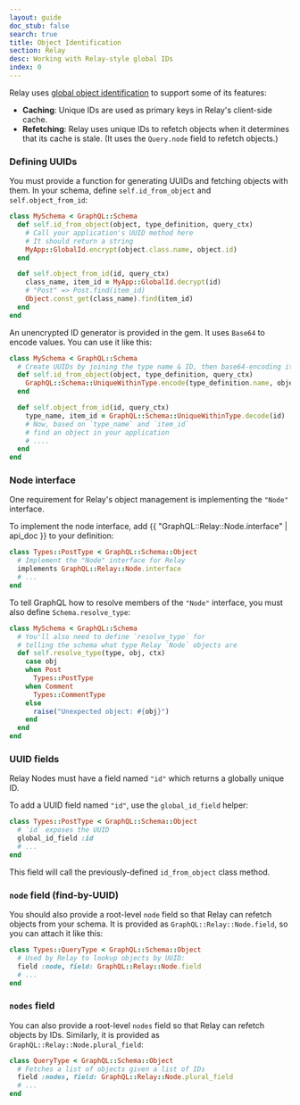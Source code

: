 ```yaml
---
layout: guide
doc_stub: false
search: true
title: Object Identification
section: Relay
desc: Working with Relay-style global IDs
index: 0
---
```


Relay uses [global object identification](https://facebook.github.io/relay/graphql/objectidentification.htm) to support some of its features:

- __Caching__: Unique IDs are used as primary keys in Relay's client-side cache.
- __Refetching__: Relay uses unique IDs to refetch objects when it determines that its cache is stale. (It uses the `Query.node` field to refetch objects.)

### Defining UUIDs

You must provide a function for generating UUIDs and fetching objects with them. In your schema, define `self.id_from_object` and `self.object_from_id`:

```ruby
class MySchema < GraphQL::Schema
  def self.id_from_object(object, type_definition, query_ctx)
    # Call your application's UUID method here
    # It should return a string
    MyApp::GlobalId.encrypt(object.class.name, object.id)
  end

  def self.object_from_id(id, query_ctx)
    class_name, item_id = MyApp::GlobalId.decrypt(id)
    # "Post" => Post.find(item_id)
    Object.const_get(class_name).find(item_id)
  end
end
```

An unencrypted ID generator is provided in the gem. It uses `Base64` to encode values. You can use it like this:

```ruby
class MySchema < GraphQL::Schema
  # Create UUIDs by joining the type name & ID, then base64-encoding it
  def self.id_from_object(object, type_definition, query_ctx)
    GraphQL::Schema::UniqueWithinType.encode(type_definition.name, object.id)
  end

  def self.object_from_id(id, query_ctx)
    type_name, item_id = GraphQL::Schema::UniqueWithinType.decode(id)
    # Now, based on `type_name` and `item_id`
    # find an object in your application
    # ....
  end
end
```

### Node interface

One requirement for Relay's object management is implementing the `"Node"` interface.

To implement the node interface, add {{ "GraphQL::Relay::Node.interface" | api_doc }} to your definition:

```ruby
class Types::PostType < GraphQL::Schema::Object
  # Implement the "Node" interface for Relay
  implements GraphQL::Relay::Node.interface
  # ...
end
```

To tell GraphQL how to resolve members of the `"Node"` interface, you must also define `Schema.resolve_type`:

```ruby
class MySchema < GraphQL::Schema
  # You'll also need to define `resolve_type` for
  # telling the schema what type Relay `Node` objects are
  def self.resolve_type(type, obj, ctx)
    case obj
    when Post
      Types::PostType
    when Comment
      Types::CommentType
    else
      raise("Unexpected object: #{obj}")
    end
  end
end
```

### UUID fields

Relay Nodes must have a field named `"id"` which returns a globally unique ID.

To add a UUID field named `"id"`, use the `global_id_field` helper:

```ruby
class Types::PostType < GraphQL::Schema::Object
  # `id` exposes the UUID
  global_id_field :id
  # ...
end
```

This field will call the previously-defined `id_from_object` class method.

### `node` field (find-by-UUID)

You should also provide a root-level `node` field so that Relay can refetch objects from your schema. It is provided as `GraphQL::Relay::Node.field`, so you can attach it like this:

```ruby
class Types::QueryType < GraphQL::Schema::Object
  # Used by Relay to lookup objects by UUID:
  field :node, field: GraphQL::Relay::Node.field
  # ...
end
```

### `nodes` field

You can also provide a root-level `nodes` field so that Relay can refetch objects by IDs. Similarly, it is provided as `GraphQL::Relay::Node.plural_field`:

```ruby
class QueryType < GraphQL::Schema::Object
  # Fetches a list of objects given a list of IDs
  field :nodes, field: GraphQL::Relay::Node.plural_field
  # ...
end
```
